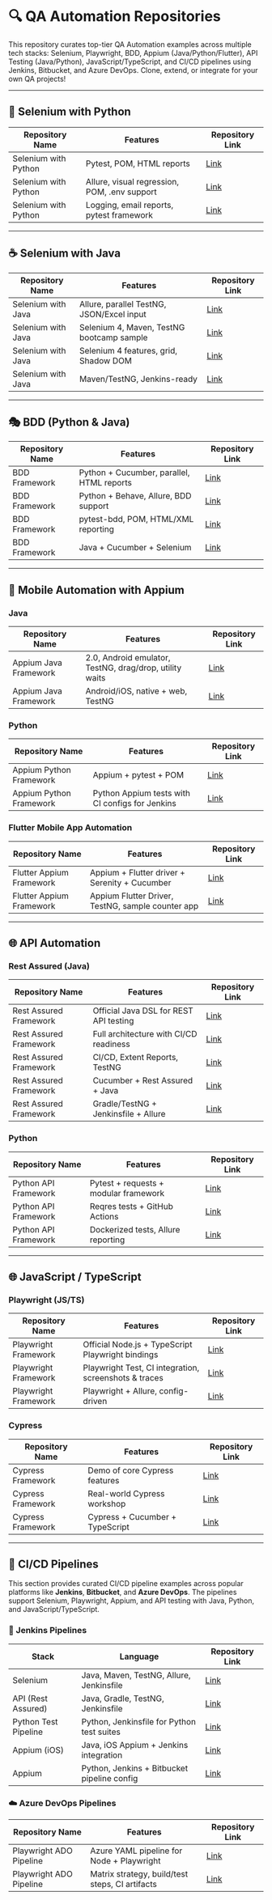 
# 🔍 QA Automation Repositories

This repository curates top-tier QA Automation examples across multiple tech stacks: Selenium, Playwright, BDD, Appium (Java/Python/Flutter), API Testing (Java/Python), JavaScript/TypeScript, and CI/CD pipelines using Jenkins, Bitbucket, and Azure DevOps. Clone, extend, or integrate for your own QA projects!

---

## 🐍 Selenium with Python

| Repository Name                    | Features                                                | Repository Link                                                        |
|-----------------------------------|--------------------------------------------------------|-----------------------------------------------------------------------|
| Selenium with Python              | Pytest, POM, HTML reports                               | [Link](https://github.com/ChristianAA/selenium-python-example)         |
| Selenium with Python              | Allure, visual regression, POM, .env support           | [Link](https://github.com/nirtal85/Selenium-Python-Example)            |
| Selenium with Python              | Logging, email reports, pytest framework               | [Link](https://github.com/jagwithyou/automation-testing-python-selenium)|

---

## ☕ Selenium with Java

| Repository Name                    | Features                                                | Repository Link                                                        |
|-----------------------------------|--------------------------------------------------------|-----------------------------------------------------------------------|
| Selenium with Java                | Allure, parallel TestNG, JSON/Excel input              | [Link](https://github.com/anhtester/AutomationFrameworkSelenium)       |
| Selenium with Java                | Selenium 4, Maven, TestNG bootcamp sample              | [Link](https://github.com/nadvolod/selenium-java)                      |
| Selenium with Java                | Selenium 4 features, grid, Shadow DOM                  | [Link](https://github.com/mfaisalkhatri/selenium4poc)                  |
| Selenium with Java                | Maven/TestNG, Jenkins-ready                            | [Link](https://github.com/jmr85/saucedemo-selenium-java)               |
  
---

## 🎭 BDD (Python & Java)

| Repository Name                    | Features                                                | Repository Link                                                        |
|-----------------------------------|--------------------------------------------------------|-----------------------------------------------------------------------|
| BDD Framework                      | Python + Cucumber, parallel, HTML reports              | [Link](https://github.com/vinaykumarvvs/sample-selenium-python-cucumber-framework) |
| BDD Framework                      | Python + Behave, Allure, BDD support                  | [Link](https://github.com/andreasneuber/python-cucumber-selenium-example) |
| BDD Framework                      | pytest-bdd, POM, HTML/XML reporting                   | [Link](https://github.com/monil20/pytest-bdd-with-selenium)            |
| BDD Framework                      | Java + Cucumber + Selenium                            | [Link](https://github.com/PublioElio/selenium-cucumber-BDD)            |

---

## 🤖 Mobile Automation with Appium

### Java

| Repository Name                    | Features                                                | Repository Link                                                        |
|-----------------------------------|--------------------------------------------------------|-----------------------------------------------------------------------|
| Appium Java Framework             | 2.0, Android emulator, TestNG, drag/drop, utility waits| [Link](https://github.com/mfaisalkhatri/appium-java-examples)          |
| Appium Java Framework             | Android/iOS, native + web, TestNG                      | [Link](https://github.com/anandbagmar/AppiumJavaSample)                |

### Python

| Repository Name                    | Features                                                | Repository Link                                                        |
|-----------------------------------|--------------------------------------------------------|-----------------------------------------------------------------------|
| Appium Python Framework           | Appium + pytest + POM                                  | [Link](https://github.com/KimEklund13/Appium-Python)                   |
| Appium Python Framework           | Python Appium tests with CI configs for Jenkins        | [Link](https://github.com/seetest-io/python-appium-first-test)         |

### Flutter Mobile App Automation

| Repository Name                    | Features                                                | Repository Link                                                        |
|-----------------------------------|--------------------------------------------------------|-----------------------------------------------------------------------|
| Flutter Appium Framework          | Appium + Flutter driver + Serenity + Cucumber         | [Link](https://github.com/camillomurcia/automation-flutter-appium-java)|
| Flutter Appium Framework          | Appium Flutter Driver, TestNG, sample counter app     | [Link](https://github.com/mfaisalkhatri/flutter-appium-demo)           |

---

## 🌐 API Automation

### Rest Assured (Java)

| Repository Name                    | Features                                                | Repository Link                                                        |
|-----------------------------------|--------------------------------------------------------|-----------------------------------------------------------------------|
| Rest Assured Framework            | Official Java DSL for REST API testing                 | [Link](https://github.com/rest-assured/rest-assured)                   |
| Rest Assured Framework            | Full architecture with CI/CD readiness                 | [Link](https://github.com/eliasnogueira/restassured-complete-basic-example) |
| Rest Assured Framework            | CI/CD, Extent Reports, TestNG                         | [Link](https://github.com/osandadeshan/rest-assured-java-api-automation-demo) |
| Rest Assured Framework            | Cucumber + Rest Assured + Java                        | [Link](https://github.com/mathare/api-testing-java-restassured)       |
| Rest Assured Framework            | Gradle/TestNG + Jenkinsfile + Allure                  | [Link](https://github.com/wildec2/java-rest-assured-framework)        |

### Python

| Repository Name                    | Features                                                | Repository Link                                                        |
|-----------------------------------|--------------------------------------------------------|-----------------------------------------------------------------------|
| Python API Framework              | Pytest + requests + modular framework                  | [Link](https://github.com/arbelamram/pytest-rest-api)                  |
| Python API Framework              | Reqres tests + GitHub Actions                         | [Link](https://github.com/NAVEENINTEL/python-pytest-api-testing)       |
| Python API Framework              | Dockerized tests, Allure reporting                    | [Link](https://github.com/MubeenAhmadShaikh/GorestAPIAutomation)       |

---

## 🌐 JavaScript / TypeScript

### Playwright (JS/TS)

| Repository Name                    | Features                                                | Repository Link                                                        |
|-----------------------------------|--------------------------------------------------------|-----------------------------------------------------------------------|
| Playwright Framework              | Official Node.js + TypeScript Playwright bindings      | [Link](https://github.com/microsoft/playwright)                        |
| Playwright Framework              | Playwright Test, CI integration, screenshots & traces  | [Link](https://github.com/mxschmitt/playwright-test)                   |
| Playwright Framework              | Playwright + Allure, config-driven                    | [Link](https://github.com/navaneethkm004/playwright-automation)        |

### Cypress

| Repository Name                    | Features                                                | Repository Link                                                        |
|-----------------------------------|--------------------------------------------------------|-----------------------------------------------------------------------|
| Cypress Framework                 | Demo of core Cypress features                          | [Link](https://github.com/cypress-io/cypress-example-kitchensink)      |
| Cypress Framework                 | Real-world Cypress workshop                            | [Link](https://github.com/bahmutov/cypress-workshop)                   |
| Cypress Framework                 | Cypress + Cucumber + TypeScript                        | [Link](https://github.com/vamsikrishna-k/cypress-automation-framework) |

---

## 🚀 CI/CD Pipelines

This section provides curated CI/CD pipeline examples across popular platforms like **Jenkins**, **Bitbucket**, and **Azure DevOps**. The pipelines support Selenium, Playwright, Appium, and API testing with Java, Python, and JavaScript/TypeScript.

### 🔧 Jenkins Pipelines

| Stack                             | Language                                                | Repository Link                                                        |
|-----------------------------------|--------------------------------------------------------|-----------------------------------------------------------------------|
| Selenium                          | Java, Maven, TestNG, Allure, Jenkinsfile              | [Link](https://github.com/AutomatedOwl/selenium-java-pom-example)      |
| API (Rest Assured)                | Java, Gradle, TestNG, Jenkinsfile                     | [Link](https://github.com/wildec2/java-rest-assured-framework)         |
| Python Test Pipeline              | Python, Jenkinsfile for Python test suites            | [Link](https://github.com/restalion/python-jenkins-pipeline)           |
| Appium (iOS)                      | Java, iOS Appium + Jenkins integration                | [Link](https://github.com/vbanthia-zz/appium-jenkins-demo)             |
| Appium                           | Python, Jenkins + Bitbucket pipeline config           | [Link](https://github.com/seetest-io/python-appium-first-test)         |

### ☁️ Azure DevOps Pipelines

| Repository Name                    | Features                                                | Repository Link                                                        |
|-----------------------------------|--------------------------------------------------------|-----------------------------------------------------------------------|
| Playwright ADO Pipeline           | Azure YAML pipeline for Node + Playwright              | [Link](https://github.com/BakkappaN/PlaywrightAzureDevopsPipeline)     |
| Playwright ADO Pipeline           | Matrix strategy, build/test steps, CI artifacts        | [Link](https://github.com/qaa-demo/playwright-ado-demo)                |
